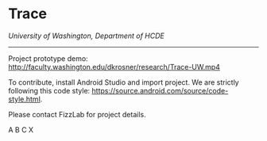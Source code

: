 Trace
=====

_University of Washington, Department of HCDE_

______________________________________________

Project prototype demo:
http://faculty.washington.edu/dkrosner/research/Trace-UW.mp4

To contribute, install Android Studio and import project. We are strictly following this code style: https://source.android.com/source/code-style.html. 

Please contact FizzLab for project details.

A
B
C
X
